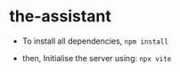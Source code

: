# the-assistant

- To install all dependencies,
  `npm install`

- then, Initialise the server using:
  `npx vite`
